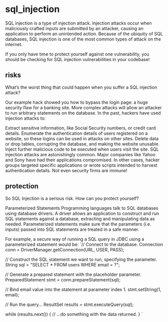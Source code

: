 # sql_injection
SQL injection is a type of injection attack. Injection attacks occur when maliciously crafted inputs are submitted by an attacker, causing an application to perform an unintended action. Because of the ubiquity of SQL databases, SQL injection is one of the most common types of attack on the internet.

If you only have time to protect yourself against one vulnerability, you should be checking for SQL injection vulnerabilities in your codebase!

## risks
What’s the worst thing that could happen when you suffer a SQL injection attack?

Our example hack showed you how to bypass the login page: a huge security flaw for a banking site. More complex attacks will allow an attacker to run arbitrary statements on the database. In the past, hackers have used injection attacks to:

Extract sensitive information, like Social Security numbers, or credit card details.
Enumerate the authentication details of users registered on a website, so these logins can be used in attacks on other sites.
Delete data or drop tables, corrupting the database, and making the website unusable.
Inject further malicious code to be executed when users visit the site.
SQL injection attacks are astonishingly common. Major companies like Yahoo and Sony have had their applications compromised. In other cases, hacker groups targeted specific applications or wrote scripts intended to harvest authentication details. Not even security firms are immune!

## protection

So SQL Injection is a serious risk. How can you protect yourself?

Parameterized Statements
Programming languages talk to SQL databases using database drivers. A driver allows an application to construct and run SQL statements against a database, extracting and manipulating data as needed. Parameterized statements make sure that the parameters (i.e. inputs) passed into SQL statements are treated in a safe manner.

For example, a secure way of running a SQL query in JDBC using a parameterized statement would be:
`// Connect to the database.
Connection conn = DriverManager.getConnection(URL, USER, PASS);

// Construct the SQL statement we want to run, specifying the parameter.
String sql = "SELECT * FROM users WHERE email = ?";

// Generate a prepared statement with the placeholder parameter.
PreparedStatement stmt = conn.prepareStatement(sql);

// Bind email value into the statement at parameter index 1.
stmt.setString(1, email);

// Run the query...
ResultSet results = stmt.executeQuery(sql);

while (results.next())
{
    // ...do something with the data returned.
}
`
